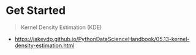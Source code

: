 # Get Started
> Kernel Density Estimation (KDE)
- https://jakevdp.github.io/PythonDataScienceHandbook/05.13-kernel-density-estimation.html
